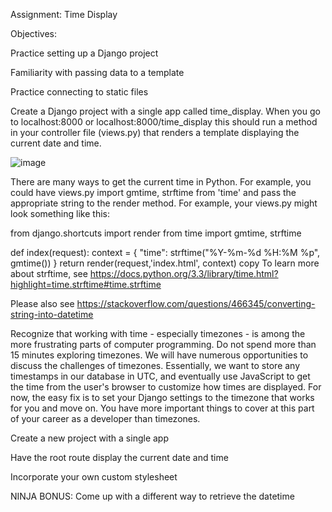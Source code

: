 Assignment: Time Display

Objectives:

Practice setting up a Django project

Familiarity with passing data to a template

Practice connecting to static files

Create a Django project with a single app called time_display. 
When you go to localhost:8000 or localhost:8000/time_display
this should run a method in your controller file (views.py) that renders a template displaying the current date and time.

![image](https://user-images.githubusercontent.com/88631496/178833355-e6bb04f8-eb15-4eb9-a4ef-d046929561d9.png)

There are many ways to get the current time in Python. For example, you could have views.py import gmtime, strftime from 'time' and pass the appropriate string to the render method. For example, your views.py might look something like this:

from django.shortcuts import render
from time import gmtime, strftime
    
def index(request):
    context = {
        "time": strftime("%Y-%m-%d %H:%M %p", gmtime())
    }
    return render(request,'index.html', context)
copy
To learn more about strftime, see https://docs.python.org/3.3/library/time.html?highlight=time.strftime#time.strftime

Please also see https://stackoverflow.com/questions/466345/converting-string-into-datetime

Recognize that working with time - especially timezones - is among the more frustrating parts of computer programming. Do not spend more than 15 minutes exploring timezones. We will have numerous opportunities to discuss the challenges of timezones. Essentially, we want to store any timestamps in our database in UTC, and eventually use JavaScript to get the time from the user's browser to customize how times are displayed. For now, the easy fix is to set your Django settings to the timezone that works for you and move on. You have more important things to cover at this part of your career as a developer than timezones.

Create a new project with a single app

Have the root route display the current date and time

Incorporate your own custom stylesheet

NINJA BONUS: Come up with a different way to retrieve the datetime
